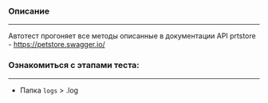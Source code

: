 ### Описание
---
Автотест прогоняет все методы описанные в документации API prtstore - https://petstore.swagger.io/

### Ознакомиться с этапами теста:
---
- Папка `logs` > .log
